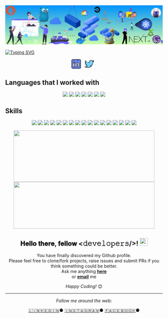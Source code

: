  &emsp;&emsp;
![enter image description here](https://raw.githubusercontent.com/sam1code/profile/master/profile.png)

<!--
**sam1code/sam1code** is a ✨ _special_ ✨ repository because its `README.md` (this file) appears on your GitHub profile.

Here are some ideas to get you started:
-->

[![Typing SVG](https://readme-typing-svg.herokuapp.com?font=Fira+Code&pause=1000&random=false&width=435&lines=Hey+there%2C+I'm+Soumya;A+Full+Stack+Engineer+(Architect);Diving+Deep+into+AI+and+XR)](https://git.io/typing-svg)

<div align="center">


   <a href="https://www.linkedin.com/in/samcse95/"><img height="30" src="linkedin.png"></a>&nbsp;&nbsp;
<a href="https://twitter.com/samcse95"><img height="30" src="twitter.png"></a>&nbsp;&nbsp;
</div>


<h2>Languages that I worked with</h2>

<div align="center">
  <img src="https://img.shields.io/badge/-Java-FFCC00" />
  <img src="https://img.shields.io/badge/-JavaScript-%239B2900" />
  <img src="https://img.shields.io/badge/-TypeScript-success" />
  <img src="https://img.shields.io/badge/-GO-003399" />
  <img src="https://img.shields.io/badge/-Python-blueviolet" />
  <img src="https://img.shields.io/badge/-%20C%20-blue" /> 
  <img src="https://img.shields.io/badge/-%20C%2B%2B-%238F00FF" />
</div>
<h2>Skills</h2>
<div align="center">
<img src="https://img.shields.io/badge/HTML-80%25-brightgreen" />
<img src="https://img.shields.io/badge/CSS-60%25-blue" />
<img src="https://img.shields.io/badge/React-80%25-60DBFB" />
<img src="https://img.shields.io/badge/GatsBy-60%25-brightgreen" />
<img src="https://img.shields.io/badge/Next.js-70%25-0E1416" />
<img src="https://img.shields.io/badge/Node.js-80%25-3C823B" />
<img src="https://img.shields.io/badge/Express.js-80%25-EFD81C" />
<img src="https://img.shields.io/badge/GoLang-60%25-092D1F" />
<img src="https://img.shields.io/badge/ReactNative-60%25-0A90B7" />
<img src="https://img.shields.io/badge/GraphQL-60%25-3C823B" />
<img src="https://img.shields.io/badge/MongoDB-70%25-EFD81C" />
<img src="https://img.shields.io/badge/Docker-60%25-blue" />
<img src="https://img.shields.io/badge/K8s-30%25-60DBFB" />
<img src="https://img.shields.io/badge/gitOps-40%25-092D1F" />
<img src="https://img.shields.io/badge/GCP+AWS-40%25-0A90B7" />
<img src="https://img.shields.io/badge/Istio-05%25-092D1F" />
<img src="https://img.shields.io/badge/Promethus-30%25-0A90B7" />
</div>

<p align="center">
  <img align="center" width="450" height="165" src="https://github-readme-stats.vercel.app/api?username=sam1code&show_icons=true&hide_border=false&line_height=20&show_owner=true&bg_color=0,EE82EE,FFFFFF&theme=graywhite"/>
<img align="center" width="450" height="150" src="https://github-readme-stats.vercel.app/api/top-langs/?username=sam1code&layout=compact&hide=HTML&langs_count=10&bg_color=0,EE82EE,FFFFFF&theme=graywhite"/>
</p>
</details>
<div align="center">
<h2> 𝐇𝐞𝐥𝐥𝐨 𝐭𝐡𝐞𝐫𝐞, 𝐟𝐞𝐥𝐥𝐨𝐰 <𝚍𝚎𝚟𝚎𝚕𝚘𝚙𝚎𝚛𝚜/>! <img src="https://media.giphy.com/media/hvRJCLFzcasrR4ia7z/giphy.gif" height="25px" width="25px"></h2>
</div>

<div align="center" width="50">


<div align="center">

You have finally discovered my Github profile. <br>
Please feel free to clone/fork projects, raise issues and submit PRs if you think something could be better. <br>
Ask me anything <a href="https://github.com/sam1code/sam1code/issues/new"><b>here</b></a><br>
or <a href="mailto:samcse95@gmail.com"><b>email</b></a> me

<i>Happy Coding!</i> 😊

</div>


---

<i>Follow me around the web:</i><br>

  <a target="_blank" href="https://www.linkedin.com/in/samcse95/">🇱​🇮​🇳​🇰​🇪​🇩​🇮​🇳​</a> ●
  <a target="_blank" href="https://www.instagram.com/samm95s/">🇮​🇳​🇸​🇹​🇦​🇬​🇷​🇦​🇲​</a> ●
  <a target="_blank" href="https://www.facebook.com/soumyakanta.pattanaik.7/">🇫​🇦​🇨​🇪​🇧​🇴​🇴​🇰​</a> ●


